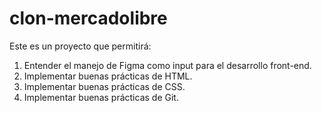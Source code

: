 # clon-mercadolibre
Este es un proyecto que permitirá: 
1. Entender el manejo de Figma como input para el desarrollo front-end.
2. Implementar buenas prácticas de HTML.
3. Implementar buenas prácticas de CSS.
4. Implementar buenas prácticas de Git.
